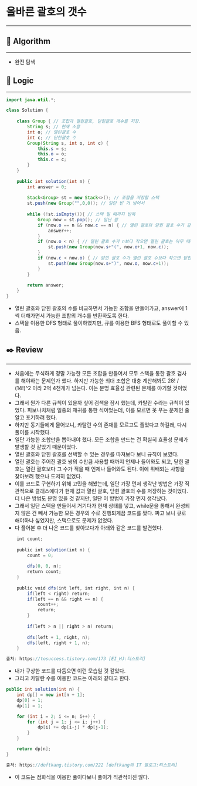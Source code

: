 # 올바른 괄호의 갯수

---

## 📌 **Algorithm**

---

- 완전 탐색

## 📍 **Logic**

---

```java
import java.util.*;

class Solution {
    
    class Group { // 조합과 열린괄호, 닫힌괄호 개수를 저장.
        String s; // 현재 조합
        int o; // 열린괄호 수
        int c; // 닫힌괄호 수
        Group(String s, int o, int c) {
            this.s = s;
            this.o = o;
            this.c = c;
        }
    }
    
    public int solution(int n) {
        int answer = 0;
        
        Stack<Group> st = new Stack<>(); // 조합을 저장할 스택
        st.push(new Group("",0,0)); // 일단 빈 거 넣어서
        
        while (!st.isEmpty()){ // 스택 빌 때까지 반복
            Group now = st.pop(); // 일단 팝
            if (now.o == n && now.c == n) { // 열린 괄호와 닫힌 괄호 수가 같다는 건 완성이라는 거.
                answer++;
            }
            if (now.o < n) { // 열린 괄호 수가 n보다 작으면 열린 괄호는 아무 때나 넣어도 됨.
                st.push(new Group(now.s+"(", now.o+1, now.c));
            }
            if (now.c < now.o) { // 닫힌 괄호 수가 열린 괄호 수보다 작으면 닫힌 괄호는 아무 때나 넣어도 됨.
                st.push(new Group(now.s+")", now.o, now.c+1));
            }
        }
        
        return answer;
    }
}
```

- 열린 괄호와 닫힌 괄호의 수를 비교하면서 가능한 조합을 만들어가고, answer에 1씩 더해가면서 가능한 조합의 개수를 반환하도록 한다.
- 스택을 이용한 DFS 형태로 풀이하였지만, 큐를 이용한 BFS 형태로도 풀이할 수 있음.

## ✒️ **Review**

---

- 처음에는 무식하게 정말 가능한 모든 조합을 만들어서 모두 스택을 통한 괄호 검사를 해야하는 문제인가 했다. 하지만 가능한 최대 조합은 대충 계산해봐도 28! / (14!)^2 이라 2억 4천개가 넘는다. 이는 분명 효율성 관련된 문제를 야기할 것이었다.
- 그래서 뭔가 다른 규칙이 있을까 싶어 검색을 잠시 했는데, 카탈란 수라는 규칙이 있었다. 피보나치처럼 일종의 재귀를 통한 식이었는데, 이를 모르면 못 푸는 문제인 줄 알고 포기하려 했다.
- 하지만 동기들에게 물어보니, 카탈란 수의 존재를 모르고도 풀었다고 하길래, 다시 풀이를 시작했다.
- 일단 가능한 조합만을 뽑아내야 했다. 모든 조합을 만드는 건 확실히 효율성 문제가 발생할 것 같았기 때문이었다.
- 열린 괄호와 닫힌 괄호를 선택할 수 있는 경우를 따져보다 보니 규칙이 보였다.
- 열린 괄호는 주어진 괄호 쌍의 수만큼 사용할 때까지 언제나 들어와도 되고, 닫힌 괄호는 열린 괄호보다 그 수가 적을 때 언제나 들어와도 된다. 이에 위배되는 사항을 찾아보려 했으나 도저히 없었다.
- 이를 코드로 구현하기 위해 고민을 해봤는데, 일단 가장 먼저 생각난 방법은 가장 직관적으로 클래스에다가 현재 값과 열린 괄호, 닫힌 괄호의 수를 저장하는 것이었다. 더 나은 방법도 분명 있을 것 같지만, 일단 이 방법이 가장 먼저 생각났다.
- 그래서 일단 스택을 만들어서 거기다가 현재 상태를 넣고, while문을 통해서 완성되지 않은 건 빼서 가능한 모든 경우의 수로 진행되게끔 코드를 짰다. 짜고 보니 큐로 해야하나 싶었지만, 스택으로도 문제가 없었다.
- 다 풀어본 후 더 나은 코드를 찾아보다가 아래와 같은 코드를 발견했다.

```java
    int count;
    
    public int solution(int n) {
        count = 0;
        
        dfs(0, 0, n);
        return count;
    }
    
    public void dfs(int left, int right, int n) {
        if(left < right) return;
        if(left == n && right == n) {
            count++;
            return;
        }
        
        if(left > n || right > n) return;
        
        dfs(left + 1, right, n);
        dfs(left, right + 1, n);
    }

출처: https://tosuccess.tistory.com/173 [EI_HJ:티스토리]
```

- 내가 구상한 코드를 다듬으면 이런 모습일 것 같았다.
- 그리고 카탈란 수를 이용한 코드는 아래와 같다고 한다.

```java
public int solution(int n) {
    int dp[] = new int[n + 1];
    dp[0] = 1;
    dp[1] = 1;

    for (int i = 2; i <= n; i++) {
        for (int j = 1; j <= i; j++) {
            dp[i] += dp[i-j] * dp[j-1];
        }
    }

    return dp[n];
}

출처: https://deftkang.tistory.com/222 [deftkang의 IT 블로그:티스토리]
```

- 이 코드는 점화식을 이용한 풀이다보니 풀이가 직관적이진 않다.